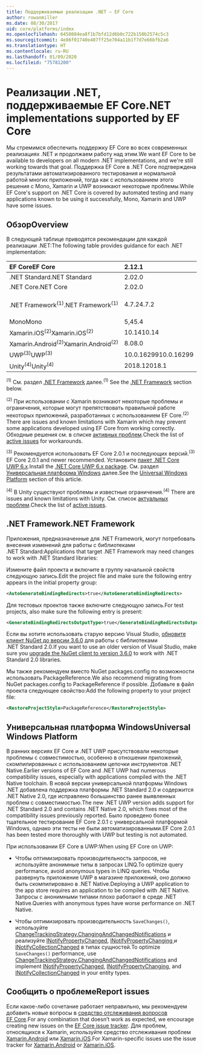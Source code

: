 ```yaml
---
title: Поддерживаемые реализации .NET — EF Core
author: rowanmiller
ms.date: 08/30/2017
uid: core/platforms/index
ms.openlocfilehash: 6450884ea8f1b7bfd12d6b0c722b150b2574c5c3
ms.sourcegitcommit: 4e86f01740e407ff25e704a11b1f7d7e66bfb2a6
ms.translationtype: HT
ms.contentlocale: ru-RU
ms.lasthandoff: 01/09/2020
ms.locfileid: "75781200"
---
```

# <a name="net-implementations-supported-by-ef-core"></a><span data-ttu-id="04c20-102">Реализации .NET, поддерживаемые EF Core</span><span class="sxs-lookup"><span data-stu-id="04c20-102">.NET implementations supported by EF Core</span></span>

<span data-ttu-id="04c20-103">Мы стремимся обеспечить поддержку EF Core во всех современных реализациях .NET и продолжаем работу над этим.</span><span class="sxs-lookup"><span data-stu-id="04c20-103">We want EF Core to be available to developers on all modern .NET implementations, and we're still working towards that goal.</span></span> <span data-ttu-id="04c20-104">Поддержка EF Core в .NET Core подтверждена результатами автоматизированного тестирования и нормальной работой многих приложений, тогда как с использованием этого решения с Mono, Xamarin и UWP возникают некоторые проблемы.</span><span class="sxs-lookup"><span data-stu-id="04c20-104">While EF Core's support on .NET Core is covered by automated testing and many applications known to be using it successfully, Mono, Xamarin and UWP have some issues.</span></span>

## <a name="overview"></a><span data-ttu-id="04c20-105">Обзор</span><span class="sxs-lookup"><span data-stu-id="04c20-105">Overview</span></span>

<span data-ttu-id="04c20-106">В следующей таблице приводятся рекомендации для каждой реализации .NET:</span><span class="sxs-lookup"><span data-stu-id="04c20-106">The following table provides guidance for each .NET implementation:</span></span>

| <span data-ttu-id="04c20-107">EF Core</span><span class="sxs-lookup"><span data-stu-id="04c20-107">EF Core</span></span>                       | <span data-ttu-id="04c20-108">2.1</span><span class="sxs-lookup"><span data-stu-id="04c20-108">2.1</span></span>        | <span data-ttu-id="04c20-109">3.0</span><span class="sxs-lookup"><span data-stu-id="04c20-109">3.0</span></span>             | <span data-ttu-id="04c20-110">3.1</span><span class="sxs-lookup"><span data-stu-id="04c20-110">3.1</span></span>        |
|:------------------------------|:-----------|:----------------|:-----------|
| <span data-ttu-id="04c20-111">.NET Standard</span><span class="sxs-lookup"><span data-stu-id="04c20-111">.NET Standard</span></span>                 | <span data-ttu-id="04c20-112">2.0</span><span class="sxs-lookup"><span data-stu-id="04c20-112">2.0</span></span>        | <span data-ttu-id="04c20-113">2.1</span><span class="sxs-lookup"><span data-stu-id="04c20-113">2.1</span></span>             | <span data-ttu-id="04c20-114">2.0</span><span class="sxs-lookup"><span data-stu-id="04c20-114">2.0</span></span>        |
| <span data-ttu-id="04c20-115">.NET Core</span><span class="sxs-lookup"><span data-stu-id="04c20-115">.NET Core</span></span>                     | <span data-ttu-id="04c20-116">2.0</span><span class="sxs-lookup"><span data-stu-id="04c20-116">2.0</span></span>        | <span data-ttu-id="04c20-117">3.0</span><span class="sxs-lookup"><span data-stu-id="04c20-117">3.0</span></span>             | <span data-ttu-id="04c20-118">2.0</span><span class="sxs-lookup"><span data-stu-id="04c20-118">2.0</span></span>        |
| <span data-ttu-id="04c20-119">.NET Framework<sup>(1)</sup></span><span class="sxs-lookup"><span data-stu-id="04c20-119">.NET Framework<sup>(1)</sup></span></span>  | <span data-ttu-id="04c20-120">4.7.2</span><span class="sxs-lookup"><span data-stu-id="04c20-120">4.7.2</span></span>      | <span data-ttu-id="04c20-121">(Не поддерживается)</span><span class="sxs-lookup"><span data-stu-id="04c20-121">(not supported)</span></span> | <span data-ttu-id="04c20-122">4.7.2</span><span class="sxs-lookup"><span data-stu-id="04c20-122">4.7.2</span></span>      |
| <span data-ttu-id="04c20-123">Mono</span><span class="sxs-lookup"><span data-stu-id="04c20-123">Mono</span></span>                          | <span data-ttu-id="04c20-124">5,4</span><span class="sxs-lookup"><span data-stu-id="04c20-124">5.4</span></span>        | <span data-ttu-id="04c20-125">6.4</span><span class="sxs-lookup"><span data-stu-id="04c20-125">6.4</span></span>             | <span data-ttu-id="04c20-126">5,4</span><span class="sxs-lookup"><span data-stu-id="04c20-126">5.4</span></span>        |
| <span data-ttu-id="04c20-127">Xamarin.iOS<sup>(2)</sup></span><span class="sxs-lookup"><span data-stu-id="04c20-127">Xamarin.iOS<sup>(2)</sup></span></span>     | <span data-ttu-id="04c20-128">10.14</span><span class="sxs-lookup"><span data-stu-id="04c20-128">10.14</span></span>      | <span data-ttu-id="04c20-129">12.16</span><span class="sxs-lookup"><span data-stu-id="04c20-129">12.16</span></span>           | <span data-ttu-id="04c20-130">10.14</span><span class="sxs-lookup"><span data-stu-id="04c20-130">10.14</span></span>      |
| <span data-ttu-id="04c20-131">Xamarin.Android<sup>(2)</sup></span><span class="sxs-lookup"><span data-stu-id="04c20-131">Xamarin.Android<sup>(2)</sup></span></span> | <span data-ttu-id="04c20-132">8.0</span><span class="sxs-lookup"><span data-stu-id="04c20-132">8.0</span></span>        | <span data-ttu-id="04c20-133">10.0</span><span class="sxs-lookup"><span data-stu-id="04c20-133">10.0</span></span>            | <span data-ttu-id="04c20-134">8.0</span><span class="sxs-lookup"><span data-stu-id="04c20-134">8.0</span></span>        |
| <span data-ttu-id="04c20-135">UWP<sup>(3)</sup></span><span class="sxs-lookup"><span data-stu-id="04c20-135">UWP<sup>(3)</sup></span></span>             | <span data-ttu-id="04c20-136">10.0.16299</span><span class="sxs-lookup"><span data-stu-id="04c20-136">10.0.16299</span></span> | <span data-ttu-id="04c20-137">TBD</span><span class="sxs-lookup"><span data-stu-id="04c20-137">TBD</span></span>             | <span data-ttu-id="04c20-138">10.0.16299</span><span class="sxs-lookup"><span data-stu-id="04c20-138">10.0.16299</span></span> |
| <span data-ttu-id="04c20-139">Unity<sup>(4)</sup></span><span class="sxs-lookup"><span data-stu-id="04c20-139">Unity<sup>(4)</sup></span></span>           | <span data-ttu-id="04c20-140">2018.1</span><span class="sxs-lookup"><span data-stu-id="04c20-140">2018.1</span></span>     | <span data-ttu-id="04c20-141">TBD</span><span class="sxs-lookup"><span data-stu-id="04c20-141">TBD</span></span>             | <span data-ttu-id="04c20-142">2018.1</span><span class="sxs-lookup"><span data-stu-id="04c20-142">2018.1</span></span>     |

<span data-ttu-id="04c20-143"><sup>(1)</sup> См. раздел [.NET Framework](#net-framework) далее.</span><span class="sxs-lookup"><span data-stu-id="04c20-143"><sup>(1)</sup> See the [.NET Framework](#net-framework) section below.</span></span>

<span data-ttu-id="04c20-144"><sup>(2)</sup> При использовании с Xamarin возникают некоторые проблемы и ограничения, которые могут препятствовать правильной работе некоторых приложений, разработанных с использованием EF Core.</span><span class="sxs-lookup"><span data-stu-id="04c20-144"><sup>(2)</sup> There are issues and known limitations with Xamarin which may prevent some applications developed using EF Core from working correctly.</span></span> <span data-ttu-id="04c20-145">Обходные решения см. в списке [активных проблем](https://github.com/aspnet/entityframeworkCore/issues?q=is%3Aopen+is%3Aissue+label%3Aarea-xamarin).</span><span class="sxs-lookup"><span data-stu-id="04c20-145">Check the list of [active issues](https://github.com/aspnet/entityframeworkCore/issues?q=is%3Aopen+is%3Aissue+label%3Aarea-xamarin) for workarounds.</span></span>

<span data-ttu-id="04c20-146"><sup>(3)</sup> Рекомендуется использовать EF Core 2.0.1 и последующих версий.</span><span class="sxs-lookup"><span data-stu-id="04c20-146"><sup>(3)</sup> EF Core 2.0.1 and newer recommended.</span></span> <span data-ttu-id="04c20-147">Установите [пакет .NET Core UWP 6.x](https://www.nuget.org/packages/Microsoft.NETCore.UniversalWindowsPlatform/).</span><span class="sxs-lookup"><span data-stu-id="04c20-147">Install the [.NET Core UWP 6.x package](https://www.nuget.org/packages/Microsoft.NETCore.UniversalWindowsPlatform/).</span></span> <span data-ttu-id="04c20-148">См. раздел [Универсальная платформа Windows](#universal-windows-platform) далее.</span><span class="sxs-lookup"><span data-stu-id="04c20-148">See the [Universal Windows Platform](#universal-windows-platform) section of this article.</span></span>

<span data-ttu-id="04c20-149"><sup>(4)</sup> В Unity существуют проблемы и известные ограничения.</span><span class="sxs-lookup"><span data-stu-id="04c20-149"><sup>(4)</sup> There are issues and known limitations with Unity.</span></span> <span data-ttu-id="04c20-150">См. список [актуальных проблем](https://github.com/aspnet/entityframeworkCore/issues?q=is%3Aopen+is%3Aissue+label%3Aarea-unity).</span><span class="sxs-lookup"><span data-stu-id="04c20-150">Check the list of [active issues](https://github.com/aspnet/entityframeworkCore/issues?q=is%3Aopen+is%3Aissue+label%3Aarea-unity).</span></span>

## <a name="net-framework"></a><span data-ttu-id="04c20-151">.NET Framework</span><span class="sxs-lookup"><span data-stu-id="04c20-151">.NET Framework</span></span>

<span data-ttu-id="04c20-152">Приложения, предназначенные для .NET Framework, могут потребовать внесения изменений для работы с библиотеками .NET Standard:</span><span class="sxs-lookup"><span data-stu-id="04c20-152">Applications that target .NET Framework may need changes to work with .NET Standard libraries:</span></span>

<span data-ttu-id="04c20-153">Измените файл проекта и включите в группу начальной свойств следующую запись.</span><span class="sxs-lookup"><span data-stu-id="04c20-153">Edit the project file and make sure the following entry appears in the initial property group:</span></span>

``` xml
<AutoGenerateBindingRedirects>true</AutoGenerateBindingRedirects>
```

<span data-ttu-id="04c20-154">Для тестовых проектов также включите следующую запись.</span><span class="sxs-lookup"><span data-stu-id="04c20-154">For test projects, also make sure the following entry is present:</span></span>

``` xml
<GenerateBindingRedirectsOutputType>true</GenerateBindingRedirectsOutputType>
```

<span data-ttu-id="04c20-155">Если вы хотите использовать старую версию Visual Studio, [обновите клиент NuGet до версии 3.6.0](https://www.nuget.org/downloads) для работы с библиотеками .NET Standard 2.0.</span><span class="sxs-lookup"><span data-stu-id="04c20-155">If you want to use an older version of Visual Studio, make sure you [upgrade the NuGet client to version 3.6.0](https://www.nuget.org/downloads) to work with .NET Standard 2.0 libraries.</span></span>

<span data-ttu-id="04c20-156">Мы также рекомендуем вместо NuGet packages.config по возможности использовать PackageReference.</span><span class="sxs-lookup"><span data-stu-id="04c20-156">We also recommend migrating from NuGet packages.config to PackageReference if possible.</span></span> <span data-ttu-id="04c20-157">Добавьте в файл проекта следующее свойство:</span><span class="sxs-lookup"><span data-stu-id="04c20-157">Add the following property to your project file:</span></span>

``` xml
<RestoreProjectStyle>PackageReference</RestoreProjectStyle>
```

## <a name="universal-windows-platform"></a><span data-ttu-id="04c20-158">Универсальная платформа Windows</span><span class="sxs-lookup"><span data-stu-id="04c20-158">Universal Windows Platform</span></span>

<span data-ttu-id="04c20-159">В ранних версиях EF Core и .NET UWP присутствовали некоторые проблемы с совместимостью, особенно в отношении приложений, скомпилированных с использованием цепочки инструментов .NET Native.</span><span class="sxs-lookup"><span data-stu-id="04c20-159">Earlier versions of EF Core and .NET UWP had numerous compatibility issues, especially with applications compiled with the .NET Native toolchain.</span></span> <span data-ttu-id="04c20-160">В новой версии универсальной платформы Windows .NET добавлена поддержка платформы .NET Standard 2.0 и содержится .NET Native 2.0, где исправлено большинство ранее выявленных проблем с совместимостью.</span><span class="sxs-lookup"><span data-stu-id="04c20-160">The new .NET UWP version adds support for .NET Standard 2.0 and contains .NET Native 2.0, which fixes most of the compatibility issues previously reported.</span></span> <span data-ttu-id="04c20-161">Было проведено более тщательное тестирование EF Core 2.0.1 с универсальной платформой Windows, однако эти тесты не были автоматизированными.</span><span class="sxs-lookup"><span data-stu-id="04c20-161">EF Core 2.0.1 has been tested more thoroughly with UWP but testing is not automated.</span></span>

<span data-ttu-id="04c20-162">При использовании EF Core в UWP:</span><span class="sxs-lookup"><span data-stu-id="04c20-162">When using EF Core on UWP:</span></span>

* <span data-ttu-id="04c20-163">Чтобы оптимизировать производительность запросов, не используйте анонимные типы в запросах LINQ.</span><span class="sxs-lookup"><span data-stu-id="04c20-163">To optimize query performance, avoid anonymous types in LINQ queries.</span></span> <span data-ttu-id="04c20-164">Чтобы развернуть приложение UWP в магазине приложений, оно должно быть скомпилировано в .NET Native.</span><span class="sxs-lookup"><span data-stu-id="04c20-164">Deploying a UWP application to the app store requires an application to be compiled with .NET Native.</span></span> <span data-ttu-id="04c20-165">Запросы с анонимными типами плохо работают в среде .NET Native.</span><span class="sxs-lookup"><span data-stu-id="04c20-165">Queries with anonymous types have worse performance on .NET Native.</span></span>

* <span data-ttu-id="04c20-166">Чтобы оптимизировать производительность `SaveChanges()`, используйте [ChangeTrackingStrategy.ChangingAndChangedNotifications](/dotnet/api/microsoft.entityframeworkcore.changetrackingstrategy) и реализуйте [INotifyPropertyChanged](https://msdn.microsoft.com/library/system.componentmodel.inotifypropertychanged.aspx), [INotifyPropertyChanging ](https://msdn.microsoft.com/library/system.componentmodel.inotifypropertychanging.aspx) и [INotifyCollectionChanged](https://msdn.microsoft.com/library/system.collections.specialized.inotifycollectionchanged.aspx) в типах сущностей.</span><span class="sxs-lookup"><span data-stu-id="04c20-166">To optimize `SaveChanges()` performance, use [ChangeTrackingStrategy.ChangingAndChangedNotifications](/dotnet/api/microsoft.entityframeworkcore.changetrackingstrategy) and implement [INotifyPropertyChanged](https://msdn.microsoft.com/library/system.componentmodel.inotifypropertychanged.aspx), [INotifyPropertyChanging](https://msdn.microsoft.com/library/system.componentmodel.inotifypropertychanging.aspx), and [INotifyCollectionChanged](https://msdn.microsoft.com/library/system.collections.specialized.inotifycollectionchanged.aspx) in your entity types.</span></span>

## <a name="report-issues"></a><span data-ttu-id="04c20-167">Сообщить о проблеме</span><span class="sxs-lookup"><span data-stu-id="04c20-167">Report issues</span></span>

<span data-ttu-id="04c20-168">Если какое-либо сочетание работает неправильно, мы рекомендуем добавить новые вопросы в [средство отслеживания вопросов EF Core](https://github.com/aspnet/entityframeworkcore/issues/new).</span><span class="sxs-lookup"><span data-stu-id="04c20-168">For any combination that doesn’t work as expected, we encourage creating new issues on the [EF Core issue tracker](https://github.com/aspnet/entityframeworkcore/issues/new).</span></span> <span data-ttu-id="04c20-169">Для проблем, относящихся к Xamarin, используйте средство отслеживания проблем [Xamarin.Android](https://github.com/xamarin/xamarin-android/issues/new) или [Xamarin.iOS](https://github.com/xamarin/xamarin-macios/issues/new).</span><span class="sxs-lookup"><span data-stu-id="04c20-169">For Xamarin-specific issues use the issue tracker for [Xamarin.Android](https://github.com/xamarin/xamarin-android/issues/new) or [Xamarin.iOS](https://github.com/xamarin/xamarin-macios/issues/new).</span></span>
